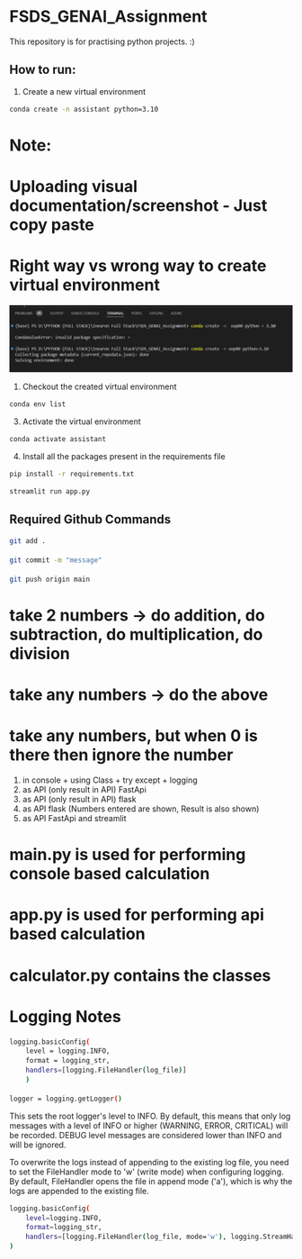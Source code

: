 # FSDS_GENAI_Assignment
This repository is for practising python projects. :)


## How to run:

1. Create a new virtual environment

```bash
conda create -n assistant python=3.10

```

# Note:
# Uploading visual documentation/screenshot - Just copy paste

# Right way vs wrong way to create virtual environment
![alt text](<right vs wrong way to create virtual environment.png>)



1. Checkout the created virtual environment

```bash
conda env list

```

3. Activate the virtual environment

```bash
conda activate assistant 

```

4. Install all the packages present in the requirements file


```bash
pip install -r requirements.txt

```

```bash
streamlit run app.py

```



## Required Github Commands

```bash
git add .

git commit -m "message"

git push origin main
```

# take 2 numbers -> do addition, do subtraction, do multiplication, do division
# take any numbers -> do the above
# take any numbers, but when 0 is there then ignore the number

1. in console + using Class + try except + logging
2. as API (only result in API) FastApi
3. as API (only result in API) flask
4. as API flask (Numbers entered are shown, Result is also shown)
5. as API FastApi and streamlit


# main.py is used for performing console based calculation
# app.py is used for performing api based calculation
# calculator.py contains the classes 


# Logging Notes

```bash
logging.basicConfig(
    level = logging.INFO, 
    format = logging_str,
    handlers=[logging.FileHandler(log_file)]
    )

logger = logging.getLogger()
```

This sets the root logger's level to INFO. By default, this means that only log messages with a level of INFO or higher (WARNING, ERROR, CRITICAL) will be recorded. DEBUG level messages are considered lower than INFO and will be ignored.




To overwrite the logs instead of appending to the existing log file, you need to set the FileHandler mode to 'w' (write mode) when configuring logging. By default, FileHandler opens the file in append mode ('a'), which is why the logs are appended to the existing file.


```bash
logging.basicConfig(
    level=logging.INFO, 
    format=logging_str,
    handlers=[logging.FileHandler(log_file, mode='w'), logging.StreamHandler()]  # Set mode='w' to overwrite log file
)
```